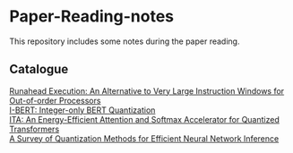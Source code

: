 # Paper-Reading-notes
This repository includes some notes during the paper reading. <br/>
## Catalogue
[Runahead Execution: An Alternative to Very Large Instruction Windows for Out-of-order Processors](https://github.com/shirohasuki/Paper-Reading-notes/blob/main/Runahead/Overview%20of%20%E3%80%8ARunahead%20Execution%20An%20Alternative%20to%20Very%20Large%20Instruction%20Windows%20for%20Out-of-order%20Processors%E3%80%8B.md) <br/>
[I-BERT: Integer-only BERT Quantization](https://github.com/shirohasuki/Paper-Reading-notes/blob/main/I-BERT/Overview%20of%20I-BERT.md)<br/> 
[ITA: An Energy-Efficient Attention and Softmax Accelerator for Quantized Transformers](https://github.com/shirohasuki/Paper-Reading-notes/blob/main/ITA/Overview%20of%20%E3%80%8AITA%20An%20EnergyEfficient%20Attention%20and%20Softmax%20Accelerator%20for%20Quantized%20Transformers%E3%80%8B.md)<br/> 
[A Survey of Quantization Methods for Efficient Neural Network Inference](https://github.com/shirohasuki/Paper-Reading-notes/blob/main/Quantization%20Survey/Overview%20of%20%E3%80%8AA%20Survey%20of%20Quantization%20Methods%20for%20Efficient%20Neural%20Network%20Inference%E3%80%8B.md)<br/> 
